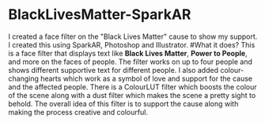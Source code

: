 # BlackLivesMatter-SparkAR
I created a face filter on the "Black Lives Matter" cause to show my support. I created this using SparkAR, Photoshop and Illustrator.
#What it does?
This is a face filter that displays text like **Black Lives Matter**, **Power to People**, and more on the faces of people. The filter works on up to four people and shows different supportive text for different people. I also added colour-changing hearts which work as a symbol of love and support for the cause and the affected people. There is a ColourLUT filter which boosts the colour of the scene along with a dust filter which makes the scene a pretty sight to behold. The overall idea of this filter is to support the cause along with making the process creative and colourful.
